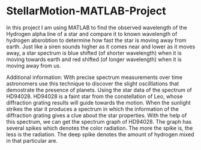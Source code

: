 # StellarMotion-MATLAB-Project

In this project I am using MATLAB to find the observed wavelength of the Hydrogen alpha line of a star and compare it to known wavelength of hydrogen absrobtion to determine how fast the star is moving away from earth. Just like a siren sounds higher as it comes near and lower as it moves away, a star spectrum is blue shifted (of shorter wavelength) when it is moving towards earth and red shifted (of longer wavelength) when it is moving away from us.

Additional information: With precise spectrum measurements over time astronomers use this technique to discover the slight oscilllations that demostrate the presence of planets. Using the star data of the spectrum of HD94028. HD94028 is a faint star from the constellation of Leo, whose diffraction grating results will guide towards the motion. When the sunlight strikes the star it produces a spectrum in which the information of the diffraction grating gives a clue about the star properties. With the help of this spectrum, we can get the spectrum graph of HD94028. The graph has several spikes which denotes the color radiation. The more the spike is, the less is the radiation. The deep spike denotes the amount of hydrogen mixed in that particular are. 
